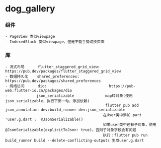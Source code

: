 # dog_gallery

### 组件
    - PageView 类似viewpage
    - IndexedStack 类似viewpage，但是不能手势切换页面

### 库
    - 流式布局      flutter_staggered_grid_view:    https://pub.dev/packages/flutter_staggered_grid_view
    - 数据持久化    shared_preferences:             https://pub.dev/packages/shared_preferences
    - 网络访问      dio:                            https://pub-web.flutter-io.cn/packages/dio
    -             json_serializable              map转对象(使用json_serializable，执行下面一句，添加依赖)
                                                 flutter pub add json_annotation dev:build_runner dev:json_serializable
                                                在User类中添加 part 'user.g.dart';  @JsonSerializable()
                                                如果user类中还有子对象，使用@JsonSerializable(explicitToJson: true)，否则子对象字段会有问题
                                                执行：flutter pub run build_runner build --delete-conflicting-outputs 生成user.g.dart
